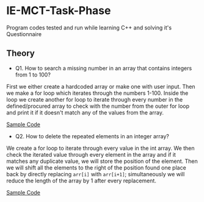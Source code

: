 # IE-MCT-Task-Phase

Program codes tested and run while learning C++ and solving it's Questionnaire

## Theory

- Q1. How to search a missing number in an array that contains integers from 1 to 100?

First we either create a hardcoded array or make one with user input.
Then we make a for loop which iterates through the numbers 1-100. Inside the loop we create another for loop to iterate through every number in the defined/procured array to check with the number from the outer for loop and print it if it doesn't match any of the values from the array.

[Sample Code](/Testing/Q1/testing.cpp)

- Q2. How to delete the repeated elements in an integer array?

We create a for loop to iterate through every value in the int array. We then check the iterated value through every element in the array and if it matches any duplicate value, we will store the position of the element.
Then we will shift all the elements to the right of the position found one place back by directly replacing `arr[i]` with `arr[i+1]`; simultaneously we will reduce the length of the array by 1 after every replacement.

[Sample Code](/Testing/Q2/testing.cpp)

